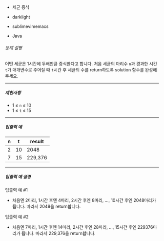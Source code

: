 - 세균 증식
- darklight

- sublimevimemacs

- Java 

###### 문제 설명

어떤 세균은 1시간에 두배만큼 증식한다고 합니다. 처음 세균의 마리수 `n`과 경과한 시간 `t`가 매개변수로 주어질 때 `t`시간 후 세균의 수를 return하도록 solution 함수를 완성해주세요.

------

##### 제한사항

- 1 ≤ `n` ≤ 10
- 1 ≤ `t` ≤ 15

------

##### 입출력 예

| n    | t    | result  |
| ---- | ---- | ------- |
| 2    | 10   | 2048    |
| 7    | 15   | 229,376 |

------

##### 입출력 예 설명

입출력 예 #1

- 처음엔 2마리, 1시간 후엔 4마리, 2시간 후엔 8마리, ..., 10시간 후엔 2048마리가 됩니다. 따라서 2048을 return합니다.

입출력 예 #2

- 처음엔 7마리, 1시간 후엔 14마리, 2시간 후엔 28마리, ..., 15시간 후엔 229376마리가 됩니다. 따라서 229,376을 return합니다.